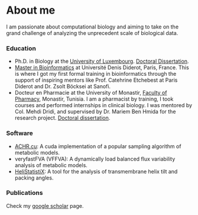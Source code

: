 # About me

I am passionate about computational biology and aiming to take on the grand challenge of analyzing the unprecedent scale of biological data.

### Education

- Ph.D. in Biology at the [University of Luxembourg](http://uni.lu). [Doctoral Dissertation](https://github.com/marouenbg/PhD-thesis).
- [Master in Bioinformatics](http://www.dsimb.inserm.fr/m2bi/) at Université Denis Diderot, Paris, France. This is where I got my first formal training in bioinformatics through the support of inspiring mentors like Prof. Catehrine Etchebest at Paris Diderot and Dr. Zsolt Böcksei at Sanofi.
- Docteur en Pharmacie at the University of Monastir, [Faculty of Pharmacy](http://www.fphm.rnu.tn/), Monastir, Tunisia. I am a pharmacist by training, I took courses and performed internships in clinical biology. I was mentored by Col. Mehdi Dridi, and supervised by Dr. Mariem Ben Hmida for the research project. [Doctoral dissertation](https://github.com/marouenbg/marouenbg.github.io/blob/master/These_MBG_Final.pdf).

### Software

- [ACHR.cu](https://github.com/marouenbg/ACHR.cu): A cuda implementation of a popular sampling algorithm of metabolic models.
- veryfastFVA (VFFVA): A dynamically load balanced flux variability analysis of metabolic models.
- [HeliStatistiX](https://github.com/marouenbg/HeliStatistiX): A tool for the analysis of transmembrane helix tilt and packing angles.

### Publications

Check my [google scholar](https://scholar.google.fr/citations?user=-YdHk2QAAAAJ&hl=en) page.

